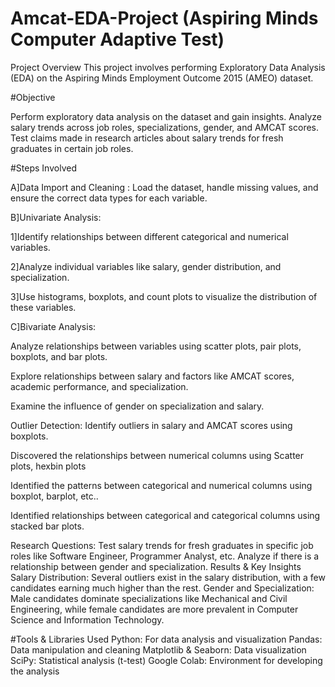 # Amcat-EDA-Project (Aspiring Minds Computer Adaptive Test)
Project Overview
This project involves performing Exploratory Data Analysis (EDA) on the Aspiring Minds Employment Outcome 2015 (AMEO) dataset.

#Objective

Perform exploratory data analysis on the dataset and gain insights.
Analyze salary trends across job roles, specializations, gender, and AMCAT scores.
Test claims made in research articles about salary trends for fresh graduates in certain job roles.

#Steps Involved

A]Data Import and Cleaning : Load the dataset, handle missing values, and ensure the correct data types for each variable.

B]Univariate Analysis:

1]Identify relationships between different categorical and numerical variables.

2]Analyze individual variables like salary, gender distribution, and specialization.

3]Use histograms, boxplots, and count plots to visualize the distribution of these variables.

C]Bivariate Analysis:

Analyze relationships between variables using scatter plots, pair plots, boxplots, and bar plots.

Explore relationships between salary and factors like AMCAT scores, academic performance, and specialization.

Examine the influence of gender on specialization and salary.

Outlier Detection: Identify outliers in salary and AMCAT scores using boxplots.

Discovered the relationships between numerical columns using Scatter plots, hexbin plots

Identified the patterns between categorical and numerical columns using boxplot, barplot, etc..

Identified relationships between categorical and categorical columns using stacked bar plots.

Research Questions:
Test salary trends for fresh graduates in specific job roles like Software Engineer, Programmer Analyst, etc.
Analyze if there is a relationship between gender and specialization.
Results & Key Insights
Salary Distribution:
Several outliers exist in the salary distribution, with a few candidates earning much higher than the rest.
Gender and Specialization:
Male candidates dominate specializations like Mechanical and Civil Engineering, while female candidates are more prevalent in Computer Science and Information Technology.

#Tools & Libraries Used
Python: For data analysis and visualization
Pandas: Data manipulation and cleaning
Matplotlib & Seaborn: Data visualization
SciPy: Statistical analysis (t-test)
Google Colab: Environment for developing the analysis
